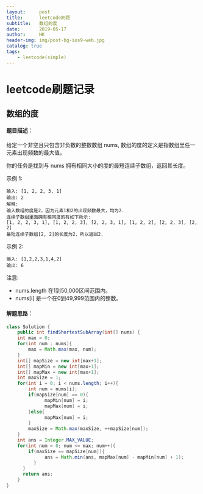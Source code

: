 ```yaml
---
layout:     post
title:      leetcode刷题
subtitle:   数组的度
date:       2019-05-17
author:     HK
header-img: img/post-bg-ios9-web.jpg
catalog: true
tags:
    - leetcode(simple)
---
```

# leetcode刷题记录
## 数组的度

#### 题目描述：
给定一个非空且只包含非负数的整数数组 nums, 数组的度的定义是指数组里任一元素出现频数的最大值。

你的任务是找到与 nums 拥有相同大小的度的最短连续子数组，返回其长度。

示例 1:

    输入: [1, 2, 2, 3, 1]
    输出: 2
    解释: 
    输入数组的度是2，因为元素1和2的出现频数最大，均为2.
    连续子数组里面拥有相同度的有如下所示:
    [1, 2, 2, 3, 1], [1, 2, 2, 3], [2, 2, 3, 1], [1, 2, 2], [2, 2, 3], [2, 2]
    最短连续子数组[2, 2]的长度为2，所以返回2.
示例 2:

    输入: [1,2,2,3,1,4,2]
    输出: 6
注意:

* nums.length 在1到50,000区间范围内。
* nums[i] 是一个在0到49,999范围内的整数。

#### 解题思路：
```java
class Solution {
    public int findShortestSubArray(int[] nums) {
    int max = 0;
	for(int num : nums){
	    max = Math.max(max, num);
	}
	int[] mapSize = new int[max+1];
	int[] mapMin = new int[max+1];
	int[] mapMax = new int[max+1];
	int maxSize = 1;
	for(int i = 0; i < nums.length; i++){
	    int num = nums[i];
	    if(mapSize[num] == 0){
		      mapMin[num] = i;
		      mapMax[num] = i;
	    }else{
		      mapMax[num] = i;
	    }
	    maxSize = Math.max(maxSize, ++mapSize[num]);
	}
	int ans = Integer.MAX_VALUE;
	for(int num = 0; num <= max; num++){
	    if(maxSize == mapSize[num]){
		      ans = Math.min(ans, mapMax[num] - mapMin[num] + 1);
	      }
	  }
	  return ans;
    }
}
```

